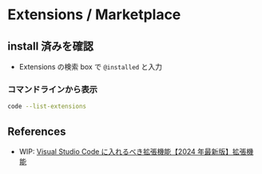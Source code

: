 # Extensions / Marketplace

## install 済みを確認

- Extensions の検索 box で `@installed` と入力

### コマンドラインから表示

```sh
code --list-extensions
```

## References

- WIP: [Visual Studio Code に入れるべき拡張機能【2024 年最新版】拡張機能](https://qiita.com/qrrq/items/0e116a59743874d18cb1)
